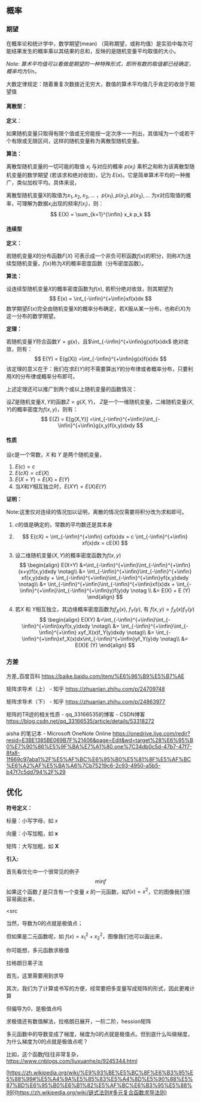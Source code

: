 ## 概率

### 期望

在概率论和统计学中，数学期望(mean) （简称期望，或称均值）是实验中每次可能结果发生的概率乘以其结果的总和，反映的是随机变量平均取值的大小。

*Note: 算术平均值可以看做是期望的一种特殊形式，即所有数的取值都已经确定，概率均为1/n。*

大数定律规定：随着重复次数接近无穷大，数值的算术平均值几乎肯定的收敛于期望值

#### 离散型：

**定义**：

如果随机变量只取得有限个值或无穷能按一定次序一一列出，其值域为一个或若干个有限或无限区间，这样的随机变量称为离散型随机变量。

**算法：**

离散型随机变量的一切可能的取值 $x_i$ 与对应的概率 $p(x_i)$ 乘积之和称为该离散型随机变量的数学期望 (若该求和绝对收敛)，记为 $E(x)$。它是简单算术平均的一种推广，类似加权平均。具体来说，

离散型随机变量X的取值为$x_1, x_2, x_3, ...$ ，$p(x_1), p(x_2), p(x_3), ...$ 为$x$对应取值的概率，可理解为数据$x_i$出现的频率$f(x_i)$，则：
$$
E(X) = \sum_{k=1}^{\infin} x_k p_k
$$

#### 连续型

**定义：**

若随机变量$X$的分布函数$F(X)$ 可表示成一个非负可积函数$f(x)$的积分，则称$X$为连续型随机变量，$f(x)$称为$X$的概率密度函数（分布密度函数）。

**算法：**

设连续型随机变量$X$的概率密度函数为$f(x)$, 若积分绝对收敛，则其期望为
$$
E(x) = \int_{-\infin}^{+\infin}xf(x)dx
$$
数学期望$E(x)$完全由随机变量X的概率分布确定，若X服从某一分布，也称$E(X)$为这一分布的数学期望。

**定理：**

若随机变量$Y$符合函数$Y=g(x)$，且$\int_{-\infin}^{+\infin}g(x)f(x)dx$ 绝对收敛，则有：
$$
E(Y) = E(g(X)) =\int_{-\infin}^{+\infin}g(x)f(x)dx
$$
该定理的意义在于：我们在求$E(Y)$时不需要算出$Y$的分布律或者概率分布，只要利用$X$的分布律或概率分布即可。

上述定理还可以推广到两个或以上随机变量的函数情况：

设$Z$是随机变量$X, Y$的函数$Z=g(X, Y)$， $Z$是一个一维随机变量，二维随机变量$(X,Y)$的概率密度为$f(x,y)$，则有：
$$
E(Z) = E[g(X,Y)] =\int_{-\infin}^{+\infin}\int_{-\infin}^{+\infin}g(x,y)f(x,y)dxdy
$$

#### 性质

设c是一个常数，$X$ 和 $Y$ 是两个随机变量，

1. $E(c) = c$
2. $E(cX) = cE(X)$
3. $E(X+Y)= E(X) + E(Y)$
4. 当$X$和$Y$相互独立时，$E(XY)=E(X)E(Y)$ 

**证明：**

Note:这里仅对连续的情况加以证明，离散的情况仅需要将积分改为求和即可。

1. $c$的值是确定的，常数的平均数还是其本身

2. $$
   E(cX) = \int_{-\infin}^{+\infin} cxf(x)dx = c \int_{-\infin}^{+\infin} xf(x)dx = cE(X)
   $$

3. 设二维随机变量$(X,Y)$的概率密度函数为$f(x,y)$
   $$
   \begin{align}
   E(X+Y) &=\int_{-\infin}^{+\infin}\int_{-\infin}^{+\infin}(x+y)f(x,y)dxdy \notag\\
          &= \int_{-\infin}^{+\infin}\int_{-\infin}^{+\infin} xf(x,y)dxdy +
   \int_{-\infin}^{+\infin}\int_{-\infin}^{+\infin}yf(x,y)dxdy \notag\\
          &= \int_{-\infin}^{+\infin}\int_{-\infin}^{+\infin}xf(x)dx + \int_{-\infin}^{+\infin}\int_{-\infin}^{+\infin}y)f(y)dy \notag \\
          &= E(X) + E (Y)
   \end{align}
   $$
   
   
   
4. 若$X$ 和 $Y$相互独立，其边缘概率密度函数为$f_X(x)$, $f_Y(y)$, 有 $f(x,y)=f_X(x)f_Y(y)$
   $$
   \begin{align}
   E(XY) &=\int_{-\infin}^{+\infin}\int_{-\infin}^{+\infin}xyf(x,y)dxdy \notag\\
         &= \int_{-\infin}^{+\infin}\int_{-\infin}^{+\infin} xyf_X(x)f_Y(y)dxdy \notag\\
         &= \int_{-\infin}^{+\infin}xf_X(x)dx\int_{-\infin}^{+\infin}yf_Y(y)dy \notag\\
         &= E(X)E (Y)
   \end{align}
   $$
   

### 方差



方差_百度百科
https://baike.baidu.com/item/%E6%96%B9%E5%B7%AE

矩阵求导术（上） - 知乎
https://zhuanlan.zhihu.com/p/24709748

矩阵求导术（下） - 知乎
https://zhuanlan.zhihu.com/p/24863977

矩阵的TR迹的相关性质 - qq_33166535的博客 - CSDN博客
https://blog.csdn.net/qq_33166535/article/details/53318272

aisha 的笔记本 - Microsoft OneNote Online
https://onedrive.live.com/redir?resid=E3BE1385BE069B7F%21406&page=Edit&wd=target%28%E6%95%B0%E7%90%86%E5%9F%BA%E7%A1%80.one%7C34db0c5d-47b7-47f7-8fa8-1f669c97aba1%2F%E5%AF%BC%E6%95%B0%E5%81%8F%E5%AF%BC%E6%A2%AF%E5%BA%A6%7Cb75219c6-2c93-4950-a5b5-b47f7c5dd794%2F%29



## 优化

**符号定义：**

标量：小写字母，如 $x$

向量：小写加粗，如 $\mathbf{x}$

矩阵：大写加粗，如 $\mathbf{X}$



**引入:**

首先看优化中一个很常见的例子
$$
\text{min} f
$$
如果这个函数 $f$ 是只含有一个变量 $x$ 的一元函数，如$f(x) = x^2$，它的图像我们很容易画出来，

<src 

当然，导数为0的点就是极值点；

但如果是二元函数呢，如 $f(x)=x_1^2 + x_2^2$，图像我们也可以画出来，



你可能想，多元函数求极值



拉格朗日乘子法



首先，这里需要用到求导



其次，我们为了计算或书写的方便，经常要把多变量写成矩阵的形式，因此更难计算



但偏导为0，是极值点吗



求极值还有数值解法，拉格朗日展开，一阶二阶，hession矩阵

多元函数中的导数变成了梯度，梯度为0的点就是极值点。但到底什么叫做梯度，为什么梯度为0的点就是极值点呢？

比如，这个函数$f$往往非常复杂，<https://www.cnblogs.com/liuxuanhe/p/9245344.html>





[https://zh.wikipedia.org/wiki/%E9%93%BE%E5%BC%8F%E6%B3%95%E5%88%99#%E5%A4%9A%E5%85%83%E5%A4%8D%E5%90%88%E5%87%BD%E6%95%B0%E6%B1%82%E5%AF%BC%E6%B3%95%E5%88%99](https://zh.wikipedia.org/wiki/链式法则#多元复合函数求导法则)